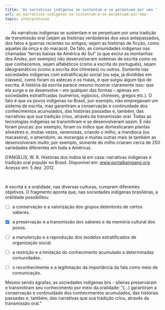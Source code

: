 ```yaml
---
title: 'As narrativas indígenas se sustentam e se perpetuam por uma '
url: as-narrativas-indigenas-se-sustentam-e-se-perpetuam-por-uma-
topic: interpretacao
---
```



     As narrativas indígenas se sustentam e se perpetuam por uma tradição de transmissão oral (sejam as histórias verdadeiras dos seus antepassados, dos fatos e guerras recentes ou antigos; sejam as histórias de ficção, como aquelas da onça e do macaco). De fato, as comunidades indígenas nas chamadas “terras baixas da América do Sul” (o que exclui as montanhas dos Andes, por exemplo) não desenvolveram sistemas de escrita como os que conhecemos, sejam alfabéticos (como a escrita do português), sejam ideogramáticos (como a escrita dos chineses) ou outros. Somente nas sociedades indígenas com estratificação social (ou seja, já divididas em classes), como foram os astecas e os maias, é que surgiu algum tipo de escrita. A história da escrita parece mesmo mostrar claramente isso: que ela surge e se desenvolve – em qualquer das formas – apenas em sociedades estratificadas (sumérios, egípcios, chineses, gregos etc.). O fato é que os povos indígenas no Brasil, por exemplo, não empregavam um sistema de escrita, mas garantiram a conservação e continuidade dos conhecimentos acumulados, das histórias passadas e, também, das narrativas que sua tradição criou, através da transmissão oral. Todas as tecnologias indígenas se transmitiram e se desenvolveram assim. E não foram poucas: por exemplo, foram os índios que domesticaram plantas silvestres e, muitas vezes, venenosas, criando o milho, a mandioca (ou macaxeira), o amendoim, as morangas e muitas outras mais (e também as desenvolveram muito; por exemplo, somente do milho criaram cerca de 250 variedades diferentes em toda a América).

D’ANGELIS, W. R. Histórias dos índios lá em casa: narrativas indígenas e tradição oral popular no Brasil. Disponível em: www.portalkaingang.org. Acesso em: 5 dez. 2012.

 

A escrita e a oralidade, nas diversas culturas, cumprem diferentes objetivos. O fragmento aponta que, nas sociedades indígenas brasileiras, a oralidade possibilitou



- [ ] a conservação e a valorização dos grupos detentores de certos saberes.
- [x] a preservação e a transmissão dos saberes e da memória cultural dos povos.
- [ ] a manutenção e a reprodução dos modelos estratificados de organização social.
- [ ] a restrição e a limitação do conhecimento acumulado a determinadas comunidades.
- [ ] o reconhecimento e a legitimação da importância da fala como meio de comunicação.


Mesmo sendo ágrafas, as sociedades indígenas bra - sileiras preservaram e transmitiram seu conhecimento por meio da oralidade: “(...) garantiram a conservação e continuidade dos conhecimentos acumulados, das histórias passadas e, também, das narrativas que sua tradição criou, através da transmissão oral.”
